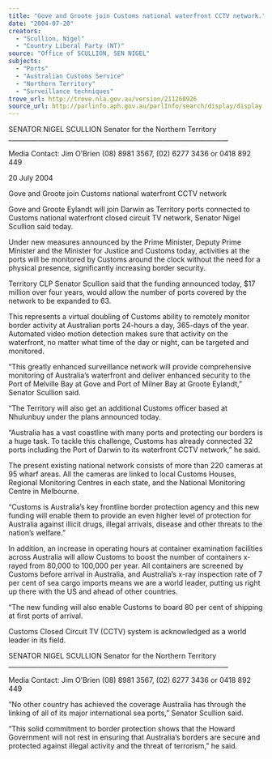 ```yaml
---
title: "Gove and Groote join Customs national waterfront CCTV network."
date: "2004-07-20"
creators:
  - "Scullion, Nigel"
  - "Country Liberal Party (NT)"
source: "Office of SCULLION, SEN NIGEL"
subjects:
  - "Ports"
  - "Australian Customs Service"
  - "Northern Territory"
  - "Surveillance techniques"
trove_url: http://trove.nla.gov.au/version/211268926
source_url: http://parlinfo.aph.gov.au/parlInfo/search/display/display.w3p;query=Id%3A%22media/pressrel/3N6D6%22
---
```


 SENATOR NIGEL SCULLION  Senator for the Northern Territory  ____________________________________________________________________  

 Media Contact: Jim O’Brien (08) 8981 3567, (02) 6277 3436 or 0418 892 449 

 20 July 2004   

 Gove and Groote join Customs national waterfront CCTV network   

 Gove and Groote Eylandt will join Darwin as Territory ports connected to Customs national  waterfront closed circuit TV network, Senator Nigel Scullion said today.   

 Under new measures announced by the Prime Minister, Deputy Prime Minister and the Minister for  Justice and Customs today, activities at the ports will be monitored by Customs around the clock  without the need for a physical presence, significantly increasing border security.   

 Territory CLP Senator Scullion said that the funding announced today, $17 million over four years,  would allow the number of ports covered by the network to be expanded to 63.   

 This represents a virtual doubling of Customs ability to remotely monitor border activity at  Australian ports 24-hours a day, 365-days of the year. Automated video motion detection makes  sure that activity on the waterfront, no matter what time of the day or night, can be targeted and  monitored.   

 “This greatly enhanced surveillance network will provide comprehensive monitoring of Australia’s  waterfront and deliver enhanced security to the Port of Melville Bay at Gove and Port of Milner  Bay at Groote Eylandt,” Senator Scullion said.   

 “The Territory will also get an additional Customs officer based at Nhulunbuy under the plans  announced today.   

 “Australia has a vast coastline with many ports and protecting our borders is a huge task. To tackle  this challenge, Customs has already connected 32 ports including the Port of Darwin to its  waterfront CCTV network,” he said.   

 The present existing national network consists of more than 220 cameras at 95 wharf areas.  All the  cameras are linked to local Customs Houses, Regional Monitoring Centres in each state, and the  National Monitoring Centre in Melbourne.   

 “Customs is Australia’s key frontline border protection agency and this new funding will enable  them to provide an even higher level of protection for Australia against illicit drugs, illegal arrivals,  disease and other threats to the nation’s welfare.”   

 In addition, an increase in operating hours at container examination facilities across Australia will  allow Customs to boost the number of containers x-rayed from 80,000 to 100,000 per year.  All  containers are screened by Customs before arrival in Australia, and Australia’s x-ray inspection rate  of 7 per cent of sea cargo imports means we are a world leader, putting us right up there with the  US and ahead of other countries.   

 “The new funding will also enable Customs to board 80 per cent of shipping at first ports of arrival.   

 Customs Closed Circuit TV (CCTV) system is acknowledged as a world leader in its field.   

 SENATOR NIGEL SCULLION  Senator for the Northern Territory  ____________________________________________________________________  

 Media Contact: Jim O’Brien (08) 8981 3567, (02) 6277 3436 or 0418 892 449 

 

 “No other country has achieved the coverage Australia has through the linking of all of its major  international sea ports,” Senator Scullion said.   

 “This solid commitment to border protection shows that the Howard Government will not rest in  ensuring that Australia’s borders are secure and protected against illegal activity and the threat of  terrorism,” he said.   

